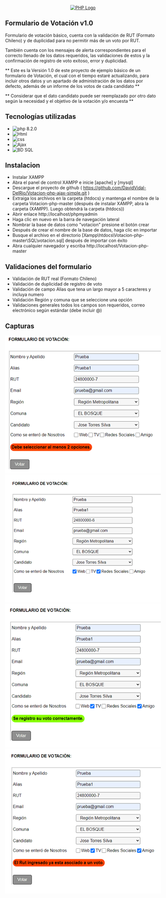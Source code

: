 <p align="center"><a href="" target="_blank"><img src="https://upload.wikimedia.org/wikipedia/commons/thumb/2/27/PHP-logo.svg/2560px-PHP-logo.svg.png" width="400" alt="PHP Logo"></a></p>

<p align="center">

</p>

## Formulario de Votación v1.0
Formulario de votación básico, cuenta con la validación de RUT (Formato Chileno) y de duplicidad para no permitir más de un voto por RUT.

También cuenta con los mensajes de alerta correspondientes para el correcto llenado de los datos requeridos, las validaciones de estos y la confirmación
de registro de voto exitoso, error y duplicidad.

** Este es la Versión 1.0 de este proyecto de ejemplo básico de un formulario de Votación, el cual con el tiempo estaré actualizando, para incluir otros datos
y un apartado de administración de los datos por defecto, además de un informe de los votos de cada candidato ** 

** Considerar que el dato candidato puede ser reemplazado por otro dato según la necesidad y el objetivo de la votación y/o encuesta **

## Tecnologías utilizadas
- <img src="https://img.shields.io/badge/php-8.2.0-blue" alt="php 8.2.0">
- <img src="https://img.shields.io/badge/Html-blueviolet" alt="Html">
- <img src="https://img.shields.io/badge/css-blueviolet" alt="css">
- <img src="https://img.shields.io/badge/-Ajax-blueviolet" alt="Ajax">
- <img src="https://img.shields.io/badge/-BD%20SQL-blueviolet" alt="BD SQL">

## Instalacion
- Instalar XAMPP
- Abra el panel de control XAMPP e inicie [apache] y [mysql]
- Descargue el proyecto de github ( https://github.com/DavidVidal-DelRio/Votacion-php-ajax-simple.git )
- Extraiga los archivos en la carpeta (htdocs) y mantenga el nombre de la carpeta Votacion-php-master (después de instalar XAMPP, abra la carpeta (XAMPP). Luego obtendrá la carpeta (htdocs))
- Abrir enlace http://localhost/phpmyadmin
- Haga clic en nuevo en la barra de navegación lateral
- Nombrar la base de datos como "votacion" presione el botón crear
- Después de crear el nombre de la base de datos, haga clic en importar
- Busque el archivo en el directorio [Xampp\htdocs\Votacion-php-master\SQL\votacion.sql]
después de importar con éxito
- Abra cualquier navegador y escriba http://localhost/Votacion-php-master


## Validaciones del formulario
- Validación de RUT real (Formato Chileno)
- Validación de duplicidad de registro de voto
- Validación de campo Alias que tena un largo mayor a 5 caracteres y incluya numero
- Validación Región y comuna que se seleccione una opción
- Validaciones generales todos los campos son requeridos, correo electrónico según estándar (debe incluir @)

## Capturas
![Imagen del proyecto](https://github.com/DavidVidal-DelRio/referencias-proyectos/blob/master/php-votacion/datos.PNG)
![Imagen del proyecto](https://github.com/DavidVidal-DelRio/referencias-proyectos/blob/master/php-votacion/datos1.PNG)
![Imagen del proyecto](https://github.com/DavidVidal-DelRio/referencias-proyectos/blob/master/php-votacion/datos2.PNG)
![Imagen del proyecto](https://github.com/DavidVidal-DelRio/referencias-proyectos/blob/master/php-votacion/dato-duplicado.PNG)
